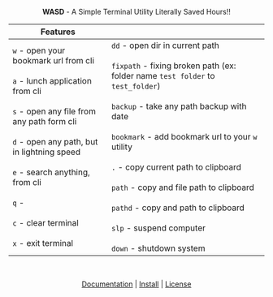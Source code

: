 <p align='center'><b>WASD</b> - A Simple Terminal Utility Literally Saved Hours!!</p>

| **Features** 	|  	|
|---	|---	|
| `w` - open your bookmark url from cli<br><br>`a` - lunch application from cli<br><br>`s` - open any file from any path form cli<br><br>`d` - open any path, but in lightning speed<br><br>`e` - search anything, from cli<br><br>`q` -<br><br>`c` - clear terminal<br><br>`x` - exit terminal 	| `dd` - open dir in current path<br><br>`fixpath` - fixing broken path (ex: folder name `test folder` to `test_folder`)<br><br>`backup` - take any path backup with date<br><br>`bookmark` - add bookmark url to your `w` utility<br><br>`.` - copy current path to clipboard<br><br>`path` - copy and file path to clipboard<br><br>`pathd` - copy and path to clipboard<br><br>`slp` - suspend computer<br><br>`down` - shutdown system 	|

<br>

<p align='center'><a href='doc.md'>Documentation</a> | <a href='doc.md'>Install</a> | <a href='./LICENSE'>License</a></P>
